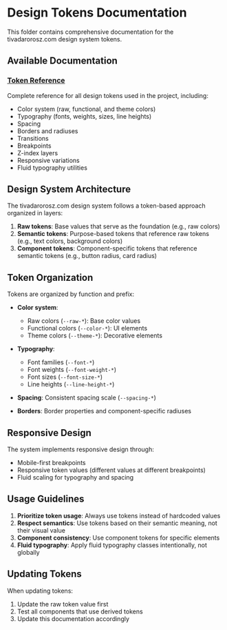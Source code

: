 # Design Tokens Documentation

This folder contains comprehensive documentation for the tivadarorosz.com design system tokens.

## Available Documentation

### [Token Reference](./tokens-reference.md)
Complete reference for all design tokens used in the project, including:
- Color system (raw, functional, and theme colors)
- Typography (fonts, weights, sizes, line heights)
- Spacing
- Borders and radiuses
- Transitions
- Breakpoints
- Z-index layers
- Responsive variations
- Fluid typography utilities

## Design System Architecture

The tivadarorosz.com design system follows a token-based approach organized in layers:

1. **Raw tokens**: Base values that serve as the foundation (e.g., raw colors)
2. **Semantic tokens**: Purpose-based tokens that reference raw tokens (e.g., text colors, background colors)
3. **Component tokens**: Component-specific tokens that reference semantic tokens (e.g., button radius, card radius)

## Token Organization

Tokens are organized by function and prefix:

- **Color system**:
  - Raw colors (`--raw-*`): Base color values
  - Functional colors (`--color-*`): UI elements
  - Theme colors (`--theme-*`): Decorative elements

- **Typography**:
  - Font families (`--font-*`)
  - Font weights (`--font-weight-*`)
  - Font sizes (`--font-size-*`)
  - Line heights (`--line-height-*`)

- **Spacing**: Consistent spacing scale (`--spacing-*`)

- **Borders**: Border properties and component-specific radiuses

## Responsive Design

The system implements responsive design through:
- Mobile-first breakpoints
- Responsive token values (different values at different breakpoints)
- Fluid scaling for typography and spacing

## Usage Guidelines

1. **Prioritize token usage**: Always use tokens instead of hardcoded values
2. **Respect semantics**: Use tokens based on their semantic meaning, not their visual value
3. **Component consistency**: Use component tokens for specific elements
4. **Fluid typography**: Apply fluid typography classes intentionally, not globally

## Updating Tokens

When updating tokens:
1. Update the raw token value first
2. Test all components that use derived tokens
3. Update this documentation accordingly